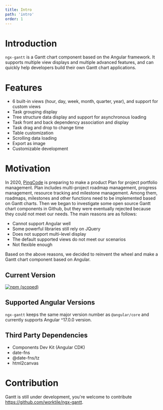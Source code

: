 ```yaml
---
title: Intro
path: 'intro'
order: 1
---
```


# Introduction

`ngx-gantt` is a Gantt chart component based on the Angular framework. It supports multiple view displays and multiple advanced features, and can quickly help developers build their own Gantt chart applications.

# Features

- 6 built-in views (hour, day, week, month, quarter, year), and support for custom views
- Task grouping display
- Tree structure data display and support for asynchronous loading
- Task front and back dependency association and display
- Task drag and drop to change time
- Table customization
- Scrolling data loading
- Export as image
- Customizable development

# Motivation

In 2020, [PingCode](https://pingcode.com) is preparing to make a product Plan for project portfolio management. Plan includes multi-project roadmap management, progress management, resource tracking and milestone management. Among them, roadmaps, milestones and other functions need to be implemented based on Gantt charts. Then we began to investigate some open source Gantt chart components in Github, but they were eventually rejected because they could not meet our needs. The main reasons are as follows:

- Cannot support Angular well
- Some powerful libraries still rely on JQuery
- Does not support multi-level display
- The default supported views do not meet our scenarios
- Not flexible enough

Based on the above reasons, we decided to reinvent the wheel and make a Gantt chart component based on Angular.

## Current Version

[![npm (scoped)](https://img.shields.io/npm/v/@worktile/gantt?style=flat-square)](https://www.npmjs.com/package/@worktile/gantt)

## Supported Angular Versions

`ngx-gantt` keeps the same major version number as `@angular/core` and currently supports Angular ^17.0.0 version.

## Third Party Dependencies

- Components Dev Kit (Angular CDK)
- date-fns
- @date-fns/tz
- html2canvas

# Contribution

Gantt is still under development, you're welcome to contribute https://github.com/worktile/ngx-gantt.
